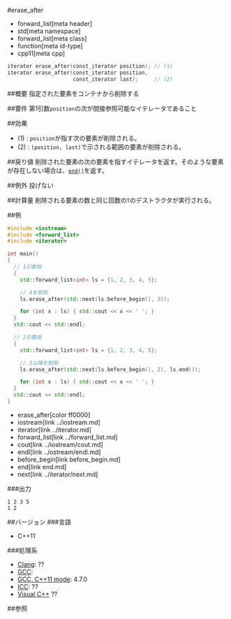 #erase_after
* forward_list[meta header]
* std[meta namespace]
* forward_list[meta class]
* function[meta id-type]
* cpp11[meta cpp]

```cpp
iterator erase_after(const_iterator position); // (1)
iterator erase_after(const_iterator position,
                     const_iterator last);     // (2)
```

##概要
指定された要素をコンテナから削除する


##要件
第1引数`position`の次が間接参照可能なイテレータであること


##効果
- (1) : `position`が指す次の要素が削除される。  
- (2) : `(position, last)`で示される範囲の要素が削除される。


##戻り値
削除された要素の次の要素を指すイテレータを返す。そのような要素が存在しない場合は、[`end()`](end.md)を返す。


##例外
投げない


##計算量
削除される要素の数と同じ回数の`T`のデストラクタが実行される。


##例
```cpp
#include <iostream>
#include <forward_list>
#include <iterator>

int main()
{
  // 1引数版
  {
    std::forward_list<int> ls = {1, 2, 3, 4, 5};

    // 4を削除
    ls.erase_after(std::next(ls.before_begin(), 3));

    for (int x : ls) { std::cout << x << ' '; }
  }
  std::cout << std::endl;

  // 2引数版
  {
    std::forward_list<int> ls = {1, 2, 3, 4, 5};

    // 3以降を削除
    ls.erase_after(std::next(ls.before_begin(), 2), ls.end());

    for (int x : ls) { std::cout << x << ' '; }
  }
  std::cout << std::endl;
}
```
* erase_after[color ff0000]
* iostream[link ../iostream.md]
* iterator[link ../iterator.md]
* forward_list[link ../forward_list.md]
* cout[link ../iostream/cout.md]
* endl[link ../ostream/endl.md]
* before_begin[link before_begin.md]
* end[link end.md]
* next[link ../iterator/next.md]

###出力
```
1 2 3 5 
1 2 
```

##バージョン
###言語
- C++11

###処理系
- [Clang](/implementation.md#clang): ??
- [GCC](/implementation.md#gcc): 
- [GCC, C++11 mode](/implementation.md#gcc): 4.7.0
- [ICC](/implementation.md#icc): ??
- [Visual C++](/implementation.md#visual_cpp) ??


##参照


